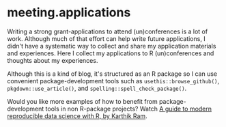 # meeting.applications

<!-- badges: start -->
<!-- badges: end -->

Writing a strong grant-applications to attend (un)conferences is a lot of work. Although much of that effort can help write future applications, I didn't have a systematic way to collect and share my application materials and experiences. Here I collect my applications to R (un)conferences and thoughts about my experiences.

Although this is a kind of blog, it's structured as an R package so I can use convenient package-development tools such as `usethis::browse_github()`, `pkgdown::use_article()`, and `spelling::spell_check_package()`.

Would you like more examples of how to benefit from package-development tools in non R-package projects? Watch [A guide to modern reproducible data science with R, by Karthik Ram](https://resources.rstudio.com/rstudio-conf-2019/a-guide-to-modern-reproducible-data-science-with-r).

